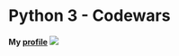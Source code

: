 # Python 3 - Codewars
**My [profile](https://www.codewars.com/users/NikolayZaytsev)**
![](https://www.codewars.com/users/NikolayZaytsev/badges/large?logo=false)
